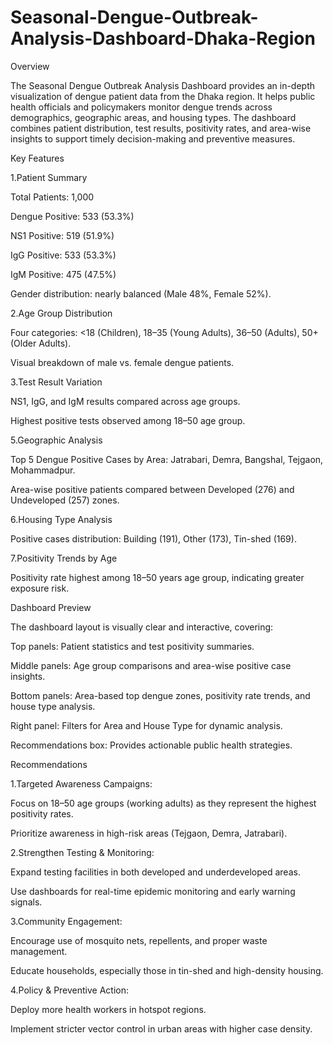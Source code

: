 # Seasonal-Dengue-Outbreak-Analysis-Dashboard-Dhaka-Region

Overview

The Seasonal Dengue Outbreak Analysis Dashboard provides an in-depth visualization of dengue patient data from the Dhaka region. It helps public health officials and policymakers monitor dengue trends across demographics, geographic areas, and housing types. The dashboard combines patient distribution, test results, positivity rates, and area-wise insights to support timely decision-making and preventive measures.

Key Features

1.Patient Summary

Total Patients: 1,000

Dengue Positive: 533 (53.3%)

NS1 Positive: 519 (51.9%)

IgG Positive: 533 (53.3%)

IgM Positive: 475 (47.5%)

Gender distribution: nearly balanced (Male 48%, Female 52%).

2.Age Group Distribution

Four categories: <18 (Children), 18–35 (Young Adults), 36–50 (Adults), 50+ (Older Adults).

Visual breakdown of male vs. female dengue patients.

3.Test Result Variation

NS1, IgG, and IgM results compared across age groups.

Highest positive tests observed among 18–50 age group.

5.Geographic Analysis

Top 5 Dengue Positive Cases by Area: Jatrabari, Demra, Bangshal, Tejgaon, Mohammadpur.

Area-wise positive patients compared between Developed (276) and Undeveloped (257) zones.

6.Housing Type Analysis

Positive cases distribution: Building (191), Other (173), Tin-shed (169).

7.Positivity Trends by Age

Positivity rate highest among 18–50 years age group, indicating greater exposure risk.

Dashboard Preview

The dashboard layout is visually clear and interactive, covering:

Top panels: Patient statistics and test positivity summaries.

Middle panels: Age group comparisons and area-wise positive case insights.

Bottom panels: Area-based top dengue zones, positivity rate trends, and house type analysis.

Right panel: Filters for Area and House Type for dynamic analysis.

Recommendations box: Provides actionable public health strategies.

Recommendations

1.Targeted Awareness Campaigns:

Focus on 18–50 age groups (working adults) as they represent the highest positivity rates.

Prioritize awareness in high-risk areas (Tejgaon, Demra, Jatrabari).

2.Strengthen Testing & Monitoring:

Expand testing facilities in both developed and underdeveloped areas.

Use dashboards for real-time epidemic monitoring and early warning signals.

3.Community Engagement:

Encourage use of mosquito nets, repellents, and proper waste management.

Educate households, especially those in tin-shed and high-density housing.

4.Policy & Preventive Action:

Deploy more health workers in hotspot regions.

Implement stricter vector control in urban areas with higher case density.
